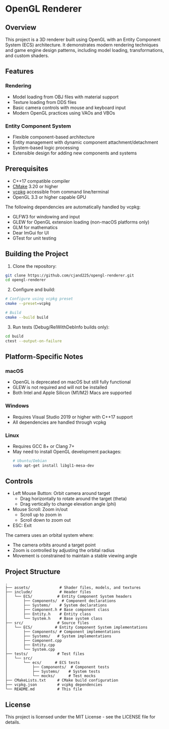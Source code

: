 # OpenGL Renderer

## Overview

This project is a 3D renderer built using OpenGL with an Entity Component System (ECS) architecture. It demonstrates modern rendering techniques and game engine design patterns, including model loading, transformations, and custom shaders.

## Features

### Rendering
- Model loading from OBJ files with material support
- Texture loading from DDS files
- Basic camera controls with mouse and keyboard input
- Modern OpenGL practices using VAOs and VBOs

### Entity Component System
- Flexible component-based architecture
- Entity management with dynamic component attachment/detachment
- System-based logic processing
- Extensible design for adding new components and systems

## Prerequisites

- C++17 compatible compiler
- [CMake](https://cmake.org/download/) 3.20 or higher
- [vcpkg](https://github.com/Microsoft/vcpkg) accessible from command line/terminal
- OpenGL 3.3 or higher capable GPU

The following dependencies are automatically handled by vcpkg:
- GLFW3 for windowing and input
- GLEW for OpenGL extension loading (non-macOS platforms only)
- GLM for mathematics
- Dear ImGui for UI
- GTest for unit testing

## Building the Project

1. Clone the repository:

```sh
git clone https://github.com/cjand225/opengl-renderer.git
cd opengl-renderer
```

2. Configure and build:

```sh
# Configure using vcpkg preset
cmake --preset=vcpkg

# Build
cmake --build build
```

3. Run tests (Debug/RelWithDebInfo builds only):

```sh
cd build
ctest --output-on-failure
```

## Platform-Specific Notes

### macOS

- OpenGL is deprecated on macOS but still fully functional
- GLEW is not required and will not be installed
- Both Intel and Apple Silicon (M1/M2) Macs are supported

### Windows

- Requires Visual Studio 2019 or higher with C++17 support
- All dependencies are handled through vcpkg

### Linux

- Requires GCC 8+ or Clang 7+
- May need to install OpenGL development packages:
  ```sh
  # Ubuntu/Debian
  sudo apt-get install libgl1-mesa-dev
  ```

## Controls

- Left Mouse Button: Orbit camera around target
  - Drag horizontally to rotate around the target (theta)
  - Drag vertically to change elevation angle (phi)
- Mouse Scroll: Zoom in/out
  - Scroll up to zoom in
  - Scroll down to zoom out
- ESC: Exit

The camera uses an orbital system where:
- The camera orbits around a target point
- Zoom is controlled by adjusting the orbital radius
- Movement is constrained to maintain a stable viewing angle

## Project Structure

```
.
├── assets/             # Shader files, models, and textures
├── include/            # Header files
│   └── ECS/           # Entity Component System headers
│       ├── Components/  # Component declarations
│       ├── Systems/    # System declarations
│       ├── Component.h # Base component class
│       ├── Entity.h    # Entity class
│       └── System.h    # Base system class
├── src/               # Source files
│   └── ECS/          # Entity Component System implementations
│       ├── Components/ # Component implementations
│       ├── Systems/   # System implementations
│       ├── Component.cpp
│       ├── Entity.cpp
│       └── System.cpp
├── tests/             # Test files
│   └── src/
│       └── ecs/      # ECS tests
│           ├── Components/  # Component tests
│           ├── Systems/    # System tests
│           └── mocks/      # Test mocks
├── CMakeLists.txt     # CMake build configuration
├── vcpkg.json         # vcpkg dependencies
└── README.md          # This file
```

## License

This project is licensed under the MIT License - see the LICENSE file for details.

